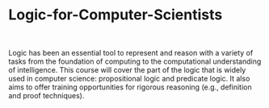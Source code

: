 # Logic-for-Computer-Scientists

<br>

Logic has been an essential tool to represent and reason with a variety of tasks from the foundation of computing to the computational understanding of intelligence. This course will cover the part of the logic that is widely used in computer science: propositional logic and predicate logic. It also aims to offer training opportunities for rigorous reasoning (e.g., definition and proof techniques).
